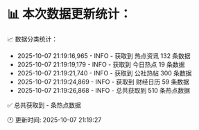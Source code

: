 📊 本次数据更新统计：
==========================

📈 数据分类统计：
- 2025-10-07 21:19:16,965 - INFO - 获取到 热点资讯 132 条数据
- 2025-10-07 21:19:19,179 - INFO - 获取到 今日热点 19 条数据
- 2025-10-07 21:19:21,740 - INFO - 获取到 公社热帖 300 条数据
- 2025-10-07 21:19:24,869 - INFO - 获取到 财经日历 59 条数据
- 2025-10-07 21:19:26,868 - INFO - 总共获取到 510 条热点数据

✅ 总共获取到 - 条热点数据

🕐 更新时间: 2025-10-07 21:19:27
